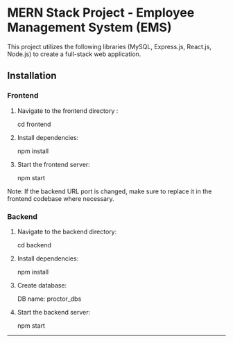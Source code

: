 # MERN Stack Project - Employee Management System (EMS)

This project utilizes the following libraries (MySQL, Express.js, React.js, Node.js) to create a full-stack web application.

## Installation

### Frontend

1. Navigate to the frontend directory :
   
   cd frontend
   

2. Install dependencies:
   
   npm install
   

3. Start the frontend server:
   
   npm start
   

Note: If the backend URL port is changed, make sure to replace it in the frontend codebase where necessary.

### Backend

1. Navigate to the backend directory:
   
   cd backend
   

2. Install dependencies:
   
   npm install
   

3. Create database:
   
   DB name: proctor_dbs
   

4. Start the backend server:
   
   npm start
   



---
